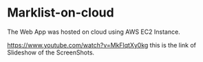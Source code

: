 # Marklist-on-cloud
The Web App was hosted on cloud using AWS EC2 Instance.

https://www.youtube.com/watch?v=MkFlqtXy0kg this is the link of Slideshow of the ScreenShots.

